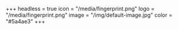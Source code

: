 +++
headless = true
icon = "/media/fingerprint.png"
logo = "/media/fingerprint.png"
image = "/img/default-image.jpg"
color = "#5a4ae3"
+++
